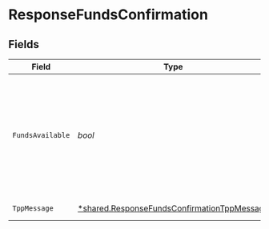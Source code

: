 # ResponseFundsConfirmation


## Fields

| Field                                                                                                          | Type                                                                                                           | Required                                                                                                       | Description                                                                                                    | Example                                                                                                        |
| -------------------------------------------------------------------------------------------------------------- | -------------------------------------------------------------------------------------------------------------- | -------------------------------------------------------------------------------------------------------------- | -------------------------------------------------------------------------------------------------------------- | -------------------------------------------------------------------------------------------------------------- |
| `FundsAvailable`                                                                                               | *bool*                                                                                                         | :heavy_check_mark:                                                                                             | Toma el valor "true" si hay suficientes fondos disponibles en el momento de la petición. "false" en otro caso. | true                                                                                                           |
| `TppMessage`                                                                                                   | [*shared.ResponseFundsConfirmationTppMessage](../../models/shared/responsefundsconfirmationtppmessage.md)      | :heavy_minus_sign:                                                                                             | Mensaje para el TPP                                                                                            |                                                                                                                |